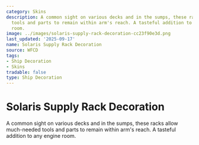 ```yaml
---
category: Skins
description: A common sight on various decks and in the sumps, these racks allow much-needed
  tools and parts to remain within arm's reach. A tasteful addition to any engine
  room.
image: ../images/solaris-supply-rack-decoration-cc23f90e3d.png
last_updated: '2025-09-17'
name: Solaris Supply Rack Decoration
source: WFCD
tags:
- Ship Decoration
- Skins
tradable: false
type: Ship Decoration
---
```


# Solaris Supply Rack Decoration

A common sight on various decks and in the sumps, these racks allow much-needed tools and parts to remain within arm's reach. A tasteful addition to any engine room.


